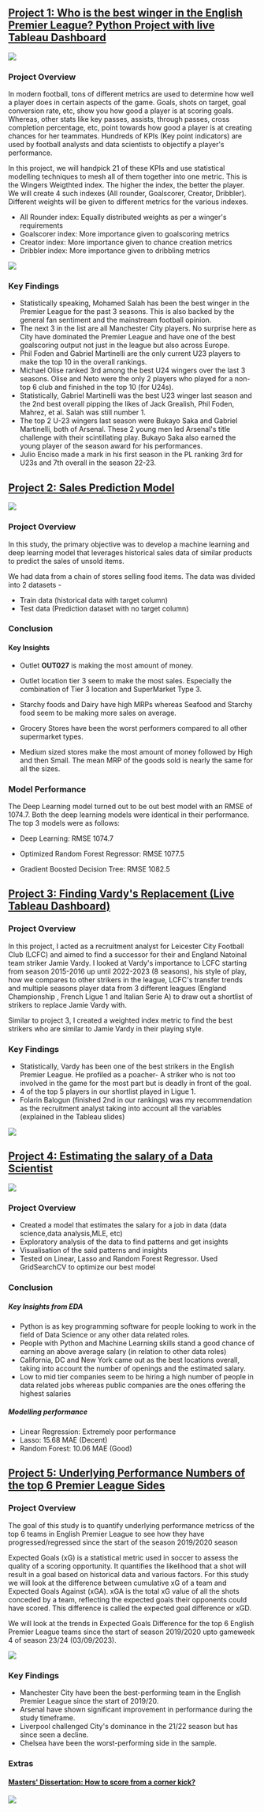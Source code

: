 ## [Project 1: Who is the best winger in the English Premier League? Python Project with live Tableau Dashboard](https://github.com/WasiShaikh977/PL-Wingers-Weighted-index)
![](/images/SalahReport.jpg)

### Project Overview

In modern football, tons of different metrics are used to determine how well a player does in certain aspects of the game. Goals, shots on target, goal conversion rate, etc, show you how good a player is at scoring goals. Whereas, other stats like key passes, assists, through passes, cross completion percentage, etc, point towards how good a player is at creating chances for her teammates. Hundreds of KPIs (Key point indicators) are used by football analysts and data scientists to objectify a player's performance.

In this project, we will handpick 21 of these KPIs and use statistical modelling techniques to mesh all of them together into one metric. This is the Wingers Weigthted index. The higher the index, the better the player. We will create 4 such indexes (All rounder, Goalscorer, Creator, Dribbler). Different weights will be given to different metrics for the various indexes.
- All Rounder index: Equally distributed weights as per a winger's requirements
- Goalscorer index: More importance given to goalscoring metrics
- Creator index: More importance given to chance creation metrics
- Dribbler index: More importance given to dribbling metrics

![](https://github.com/WasiShaikh977/PL-Wingers-Weighted-index/blob/main/images/All%20Rounders.png)

### Key Findings
- Statistically speaking, Mohamed Salah has been the best winger in the Premier League for the past 3 seasons. This is also backed by the general fan sentiment and the mainstream football opinion.
- The next 3 in the list are all Manchester City players. No surprise here as City have dominated the Premier League and have one of the best goalscoring output not just in the league but also across Europe.
- Phil Foden and Gabriel Martinelli are the only current U23 players to make the top 10 in the overall rankings.
- Michael Olise ranked 3rd among the best U24 wingers over the last 3 seasons. Olise and Neto were the only 2 players who played for a non-top 6 club and finished in the top 10 (for U24s).
- Statistically, Gabriel Martinelli was the best U23 winger last season and the 2nd best overall pipping the likes of Jack Grealish, Phil Foden, Mahrez, et al. Salah was still number 1.
- The top 2 U-23 wingers last season were Bukayo Saka and Gabriel Martinelli, both of Arsenal. These 2 young men led Arsenal's title challenge with their scintillating play. Bukayo Saka also earned the young player of the season award for his performances.
- Julio Enciso made a mark in his first season in the PL ranking 3rd for U23s and 7th overall in the season 22-23.

## [Project 2: Sales Prediction Model](https://github.com/WasiShaikh977/Sales-Prediction-Model/tree/main)
![](/images/DL_RMSE.png)

### Project Overview
In this study, the primary objective was to develop a machine learning and deep learning model that leverages historical sales data of similar products to predict the sales of unsold items.

We had data from a chain of stores selling food items. The data was divided into 2 datasets - 
- Train data (historical data with target column)
- Test data (Prediction dataset with no target column)

### Conclusion
#### Key Insights

- Outlet **OUT027** is making the most amount of money.

- Outlet location tier 3 seem to make the most sales. Especially the combination of Tier 3 location and SuperMarket Type 3.

- Starchy foods and Dairy have high MRPs whereas Seafood and Starchy food seem to be making more sales on average.

- Grocery Stores have been the worst performers compared to all other supermarket types.

- Medium sized stores make the most amount of money followed by High and then Small. The mean MRP of the goods sold is nearly the same for all the sizes.

### Model Performance
The Deep Learning model turned out to be out best model with an RMSE of 1074.7. Both the deep learning models were identical in their performance.
The top 3 models were as follows:

- Deep Learning: RMSE 1074.7

- Optimized Random Forest Regressor: RMSE 1077.5

- Gradient Boosted Decision Tree: RMSE 1082.5

## [Project 3: Finding Vardy's Replacement (Live Tableau Dashboard)](https://public.tableau.com/app/profile/wasiuddin.shaikh8022/viz/ReplacingJamieVardy/Story1) 

### Project Overview

In this project, I acted as a recruitment analyst for Leicester City Football Club (LCFC) and aimed to find a successor for their and England Natoinal team striker Jamie Vardy. I looked at Vardy's importance to LCFC starting from season 2015-2016 up until 2022-2023 (8 seasons), his style of play, how we compares to other strikers in the league, LCFC's transfer trends and multiple seasons player data from 3 different leagues (England Championship , French Ligue 1 and Italian Serie A) to draw out a shortlist of strikers to replace Jamie Vardy with.

Similar to project 3, I created a weighted index metric to find the best strikers who are similar to Jamie Vardy in their playing style.

### Key Findings
- Statistically, Vardy has been one of the best strikers in the English Premier League. He profiled as a poacher- A striker who is not too involved in the game for the most part but is deadly in front of the goal.
- 4 of the top 5 players in our shortlist played in Ligue 1.
- Folarin Balogun (finished 2nd in our rankings) was my recommendation as the recruitment analyst taking into account all the variables (explained in the Tableau slides)

![](/images/Vardy.png)

## [Project 4: Estimating the salary of a Data Scientist](https://github.com/WasiShaikh977/Data-Science-Salary-model)
![](/images/salary.png)

### Project Overview
- Created a model that estimates the salary for a job in data (data science,data analysis,MLE, etc)
- Exploratory analysis of the data to find patterns and get insights
- Visualisation of the said patterns and insights
- Tested on Linear, Lasso and Random Forest Regressor. Used GridSearchCV to optimize our best model

### Conclusion
##### Key Insights from EDA
- Python is as key programming software for people looking to work in the field of Data Science or any other data related roles.
- People with Python and Machine Learning skills stand a good chance of earning an above average salary (in relation to other data roles)
- California, DC and New York came out as the best locations overall, taking into account the number of openings and the estimated salary.
- Low to mid tier companies seem to be hiring a high number of people in data related jobs whereas public companies are the ones offering the highest salaries

##### Modelling performance
- Linear Regression: Extremely poor performance
- Lasso: 15.68 MAE (Decent)
- Random Forest: 10.06 MAE (Good)

## [Project 5: Underlying Performance Numbers of the top 6 Premier League Sides](https://github.com/WasiShaikh977/Top-6-teams-xG-SMA/tree/main)

### Project Overview

The goal of this study is to quantify underlying performance metricss of the top 6 teams in English Premier League to see how they have progressed/regressed since the start of the season 2019/2020 season

Expected Goals (xG) is a statistical metric used in soccer to assess the quality of a scoring opportunity. It quantifies the likelihood that a shot will result in a goal based on historical data and various factors. For this study we will look at the difference between cumulative xG of a team and Expected Goals Against (xGA). xGA is the total xG value of all the shots conceded by a team, reflecting the expected goals their opponents could have scored. This difference is called the expected goal difference or xGD.

We will look at the trends in Expected Goals Difference for the top 6 English Premier League teams since the start of season 2019/2020 upto gameweek 4 of season 23/24 (03/09/2023).

![](/images/Top6updated.png)

### Key Findings

- Manchester City have been the best-performing team in the English Premier League since the start of 2019/20.
- Arsenal have shown significant improvement in performance during the study timeframe.
- Liverpool challenged City's dominance in the 21/22 season but has since seen a decline.
- Chelsea have been the worst-performing side in the sample.


### Extras

#### [Masters' Dissertation: How to score from a corner kick?](https://medium.com/@wasi.ws453/analysis-of-attacking-corner-kicks-in-division-1-of-english-football-2f13766a30ab)

![](/images/corner.png)


